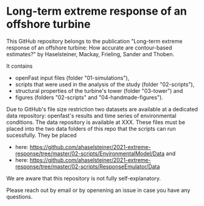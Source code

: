 # Long-term extreme response of an offshore turbine

This GitHub repository belongs to the publication "Long-term extreme response of an 
offshore turbine: How accurate are contour-based estimates?" by Haselsteiner, Mackay, 
Frieling, Sander and Thoben.

It contains 
 * openFast input files (folder "01-simulations"), 
 * scripts that were used in the analysis of the study (folder "02-scripts"), 
 * structural properties of the turbine's tower (folder "03-tower") and 
 * figures (folders "02-scripts" and "04-handmade-figures"). 

Due to GitHub's file size restriction two datasets are available at a dedicated 
data repository: openfast's results and time series of environmental conditions.
The data repository is available at XXX.
These files must be placed into the two data folders of this repo that the scripts can run sucessfully. They be placed
* here: https://github.com/ahaselsteiner/2021-extreme-response/tree/master/02-scripts/EnvironmentalModel/Data and 
* here: https://github.com/ahaselsteiner/2021-extreme-response/tree/master/02-scripts/ResponseEmulator/Data


We are aware that this repository is not fully self-explanatory.

Please reach out by email or by openening an issue in case you have any questions.
